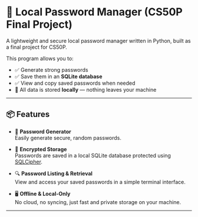 # 🔐 Local Password Manager (CS50P Final Project)

A lightweight and secure local password manager written in Python, built as a final project for CS50P.

This program allows you to:

- ✅ Generate strong passwords
- ✅ Save them in an **SQLite database**
- ✅ View and copy saved passwords when needed
- 🧠 All data is stored **locally** — nothing leaves your machine

---

## 📦 Features

- 🔑 **Password Generator**  
  Easily generate secure, random passwords.

- 💾 **Encrypted Storage**  
  Passwords are saved in a local SQLite database protected using [SQLCipher](https://www.zetetic.net/sqlcipher/).

- 🔍 **Password Listing & Retrieval**  
  View and access your saved passwords in a simple terminal interface.

- 🖥️ **Offline & Local-Only**  
  No cloud, no syncing, just fast and private storage on your machine.

---

